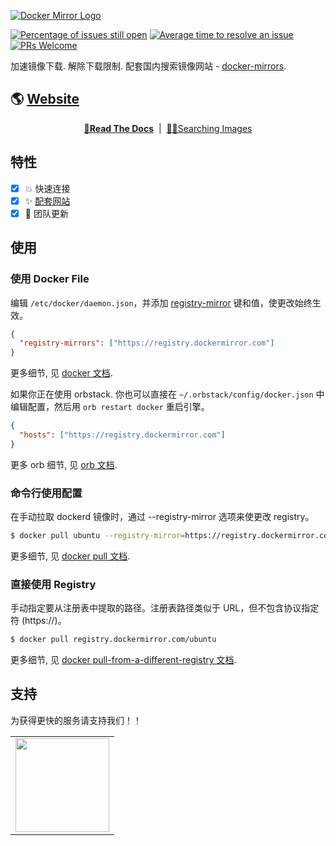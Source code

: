 <a href="https://dockermirror.com" target="_blank" rel="noopener"><img src="https://github.com/docker-mirrors/website/raw/main/public/docker_mirrors_logo_and_text.png?sanitize=true" alt="Docker Mirror Logo" style="max-width: 100%;" /></a>

[![Percentage of issues still open](http://isitmaintained.com/badge/open/docker-mirrors/website.svg)](http://isitmaintained.com/project/docker-mirrors/website 'Percentage of issues still open')
[![Average time to resolve an issue](http://isitmaintained.com/badge/resolution/docker-mirrors/website.svg)](http://isitmaintained.com/project/docker-mirrors/website 'Average time to resolve an issue')
[![PRs Welcome](https://img.shields.io/badge/PRs-welcome-brightgreen.svg?style=flat-square)](http://makeapullrequest.com)

加速镜像下载. 解除下载限制. 配套国内搜索镜像网站 - [docker-mirrors](https://dockermirror.com).

## 🌎 [Website](https://dockermirror.com)

<div align="center">

**[📖Read The Docs](https://dockermirror.com/docs)** &nbsp;|&nbsp; [😶‍🌫️Searching Images](https://dockermirror.comn)

</div>

## 特性

- [x] 💥 快速连接
- [x] ✨ [配套网站](https://dockermirror.com)
- [x] 👯 团队更新

## 使用

### 使用 Docker File

编辑 `/etc/docker/daemon.json`，并添加 [registry-mirror](https://docs.docker.com/docker-hub/mirror/#configure-the-docker-daemon) 键和值，使更改始终生效。

```json
{
  "registry-mirrors": ["https://registry.dockermirror.com"]
}
```

更多细节, 见 [docker 文档](https://docs.docker.com/docker-hub/mirror/#configure-the-docker-daemon).

如果你正在使用 orbstack. 你也可以直接在 `~/.orbstack/config/docker.json` 中编辑配置，然后用 `orb restart docker` 重启引擎。

```json
{
  "hosts": ["https://registry.dockermirror.com"]
}
```

更多 orb 细节, 见 [orb 文档](https://docs.orbstack.dev/docker/#engine-config).

### 命令行使用配置

在手动拉取 dockerd 镜像时，通过 --registry-mirror 选项来使更改 registry。

```bash
$ docker pull ubuntu --registry-mirror=https://registry.dockermirror.com
```

更多细节, 见 [docker pull 文档](https://docs.docker.com/reference/cli/docker/image/pull/?highlight=docker&highlight=pull).

### 直接使用 Registry

手动指定要从注册表中提取的路径。注册表路径类似于 URL，但不包含协议指定符 (https://)。

```bash
$ docker pull registry.dockermirror.com/ubuntu
```

更多细节, 见 [docker pull-from-a-different-registry 文档](https://docs.docker.com/reference/cli/docker/image/pull/?highlight=docker&highlight=pull#pull-from-a-different-registry).

## 支持

为获得更快的服务请支持我们！！

<table>
  <tr align="center">
    <td>
      <a href="https://afdian.net/order/create?plan_id=1034de202d3f11ef8b0b52540025c377&product_type=0&remark=" target="_blank">
        <img width="150" src="https://cdn.jsdelivr.net/gh/innocces/DrawingBed/2022-12-04/1670124736895-afdian.png" />
      </a>
    </td>
  </tr>
</table>
